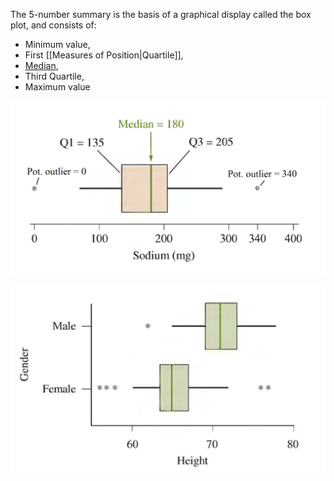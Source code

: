 The 5-number summary is the basis of a graphical display called the box plot, and consists of:
- Minimum value, 
- First [[Measures of Position|Quartile]], 
- [Median](Median.md), 
- Third Quartile, 
- Maximum value

![](../z_images/Pasted%20image%2020230301162729.png)

![](../z_images/Pasted%20image%2020230301163000.png)
